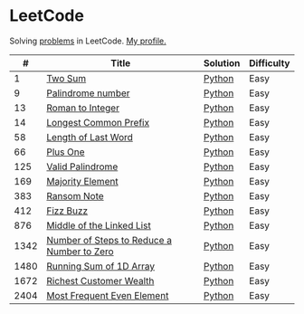 # LeetCode

Solving [problems](https://leetcode.com/problemset/all/) in LeetCode. [My profile.](https://leetcode.com/lesskop/)

| #    | Title                                                                                                                   | Solution                                            | Difficulty |
|------|-------------------------------------------------------------------------------------------------------------------------|-----------------------------------------------------|------------|
| 1    | [Two Sum](https://leetcode.com/problems/two-sum/)                                                                       | [Python](python/1_two_sum.py)                       | Easy       |
| 9    | [Palindrome number](https://leetcode.com/problems/palindrome-number/)                                                   | [Python](python/9_palindrome_number.py)             | Easy       |
| 13   | [Roman to Integer](https://leetcode.com/problems/roman-to-integer/)                                                     | [Python](python/13_roman_to_integer.py)             | Easy       |
| 14   | [Longest Common Prefix](https://leetcode.com/problems/longest-common-prefix/)                                           | [Python](python/14_longest_common_prefix.py)        | Easy       |
| 58   | [Length of Last Word](https://leetcode.com/problems/length-of-last-word/)                                               | [Python](python/58_length_of_last_word.py)          | Easy       |
| 66   | [Plus One](https://leetcode.com/problems/plus-one/)                                                                     | [Python](python/66_plus_one.py)                     | Easy       | 
| 125  | [Valid Palindrome](https://leetcode.com/problems/valid-palindrome/)                                                     | [Python](python/125_valid_palindrome.py)            | Easy       |
| 169  | [Majority Element](https://leetcode.com/problems/majority-element/)                                                     | [Python](python/169_majority_element.py)            | Easy       |
| 383  | [Ransom Note](https://leetcode.com/problems/ransom-note/)                                                               | [Python](python/1480_running_sum.py)                | Easy       |
| 412  | [Fizz Buzz](https://leetcode.com/problems/fizz-buzz/)                                                                   | [Python](python/412_fizz_buzz.py)                   | Easy       |
| 876  | [Middle of the Linked List](https://leetcode.com/problems/middle-of-the-linked-list/)                                   | [Python](python/876_middle_of_linked_list.py)       | Easy       |
| 1342 | [Number of Steps to Reduce a Number to Zero](https://leetcode.com/problems/number-of-steps-to-reduce-a-number-to-zero/) | [Python](python/1342_reduce_to_zero.py)             | Easy       |
| 1480 | [Running Sum of 1D Array](https://leetcode.com/problems/running-sum-of-1d-array/)                                       | [Python](python/1480_running_sum.py)                | Easy       |
| 1672 | [Richest Customer Wealth](https://leetcode.com/problems/richest-customer-wealth/)                                       | [Python](python/1672_richest_customer_wealth.py)    | Easy       |
| 2404 | [Most Frequent Even Element](https://leetcode.com/problems/most-frequent-even-element/)                                 | [Python](python/2404_most_frequent_even_element.py) | Easy       |
